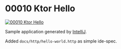 # 00010 Ktor Hello

[![00010 Ktor Hello](https://github.com/naxmefy/kotlin_lab/actions/workflows/00010_ktor_hello.yml/badge.svg)](https://github.com/naxmefy/kotlin_lab/actions/workflows/00010_ktor_hello.yml)

Sample application generated by [IntelliJ](https://www.jetbrains.com/de-de/idea/).

Added `docs/http/hello-world.http` as simple ide-spec.
